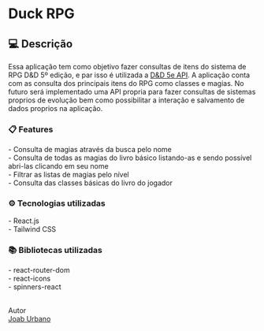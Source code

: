 <h1>Duck RPG</h1>
<h2>💻 Descrição</h2>
Essa aplicação tem como objetivo fazer consultas de itens do sistema de RPG D&D 5º edição, e par isso é utilizada a <a href="https://www.dnd5eapi.co/">D&D 5e API</a>. A aplicação conta com as consulta dos principais itens do RPG como classes e magias. No futuro será implementado uma API propria para fazer consultas de sistemas proprios de evolução bem como possibilitar a interação e salvamento de dados proprios na aplicação.

<h3> 📋 Features </h3>
- Consulta de magias através da busca pelo nome<br>
- Consulta de todas as magias do livro básico listando-as e sendo possível abri-las clicando em seu nome<br>
- Filtrar as listas de magias pelo nível<br>
- Consulta das classes básicas do livro do jogador<br>

<h3> ⚙️ Tecnologias utilizadas </h3>
- React.js<br>
- Tailwind CSS<br>

<h3 id="usage" > 📚 Bibliotecas utilizadas </h3>
- react-router-dom<br>
- react-icons<br>
- spinners-react<br>

<br>Autor<br>
<a href="https://github.com/JoabUrbano">Joab Urbano</a><br>
